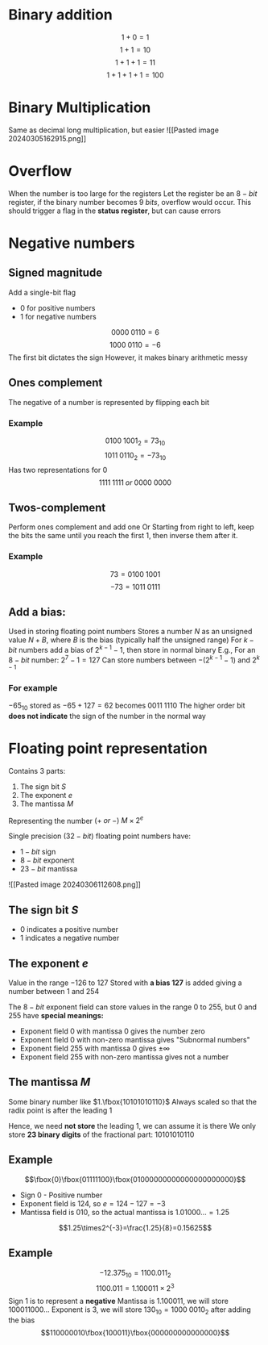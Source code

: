 # Binary addition
$$1+0 = 1$$
$$1+1=10$$
$$1+1+1=11$$
$$1+1+1+1=100$$
# Binary Multiplication
Same as decimal long multiplication, but easier
![[Pasted image 20240305162915.png]]

# Overflow
When the number is too large for the registers
Let the register be an $8-bit$ register, if the binary number becomes $9 \; bits$, overflow would occur.
This should trigger a flag in the **status register**, but can cause errors

# Negative numbers
## Signed magnitude
Add a single-bit flag
- $0$ for positive numbers
- $1$ for negative numbers

$$0000 \; 0110=6$$
$$1000 \; 0110=-6$$
The first bit dictates the sign
However, it makes binary arithmetic messy

## Ones complement
The negative of a number is represented by flipping each bit
### Example
$$0100 \; 1001_2=73_{10}$$
$$1011 \; 0110_2=-73_{10}$$
Has two representations for 0
$$1111 \; 1111 \; or \; 0000 \; 0000$$

## Twos-complement
Perform ones complement and add one
Or
Starting from right to left, keep the bits the same until you reach the first $1$, then inverse them after it.

### Example
$$73=0100 \; 1001$$
$$-73=1011 \; 0111$$

## Add a bias:
Used in storing floating point numbers
Stores a number $N$ as an unsigned value $N+B$, where $B$ is the bias (typically half the unsigned range)
For $k-bit$ numbers add a bias of $2^{k-1}-1$, then store in normal binary
E.g., For an $8-bit$ number: $2^7 -1=127$
Can store numbers between $-(2^{k-1}-1)$ and $2^{k-1}$
### For example
$-65_{10}$ stored as $-65+127=62$ becomes $0011 \; 1110$
The higher order bit **does not indicate** the sign of the number in the normal way


# Floating point representation
Contains $3$ parts:
1. The sign bit $S$
2. The exponent $e$
3. The mantissa $M$

Representing the number $(+ \; or \; -) \; M\times 2^e$

Single precision $(32-bit)$ floating point numbers have:
- $1-bit$ sign
- $8-bit$ exponent
- $23-bit$ mantissa

![[Pasted image 20240306112608.png]]

## The sign bit $S$
- $0$ indicates a positive number
- $1$ indicates a negative number

## The exponent $e$
Value in the range $-126$ to $127$
Stored with **a bias 127** is added giving a number between $1$ and $254$

The $8-bit$ exponent field can store values in the range $0$ to $255$, but $0$ and $255$ have **special meanings:**

- Exponent field $0$ with mantissa $0$ gives the number zero
- Exponent field $0$ with non-zero mantissa gives "Subnormal numbers"
- Exponent field $255$ with mantissa $0$ gives $\pm \infty$
- Exponent field $255$ with non-zero mantissa gives not a number

## The mantissa $M$
Some binary number like $1.\fbox{10101010110}$
Always scaled so that the radix point is after the leading $1$

Hence, we need **not store** the leading $1$, we can assume it is there
We only store **23 binary digits** of the fractional part: $10101010110$

## Example

$$\fbox{0}\fbox{01111100}\fbox{01000000000000000000000}$$
- Sign $0$ - Positive number
- Exponent field is $124$, so $e=124-127=-3$
- Mantissa field is $010$, so the actual mantissa is $1.01000...=1.25$

$$1.25\times2^{-3}=\frac{1.25}{8}=0.15625$$
## Example
$$-12.375_{10}=1100.011_2$$
$$1100.011=1.100011\times2^3$$
Sign 1 is to represent a **negative**
Mantissa is $1.100011$, we will store $100011000...$
Exponent is $3$, we will store $130_{10} = 1000 \; 0010_2$ after adding the bias
$$110000010\fbox{100011}\fbox{000000000000000}$$
